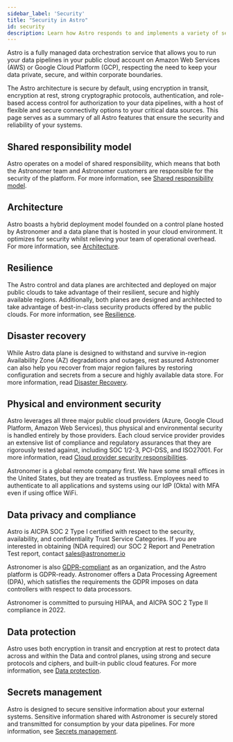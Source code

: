 ```yaml
---
sidebar_label: 'Security'
title: "Security in Astro"
id: security
description: Learn how Astro responds to and implements a variety of security concepts
---
```


Astro is a fully managed data orchestration service that allows you to run your data pipelines in your public cloud account on Amazon Web Services (AWS) or Google Cloud Platform (GCP), respecting the need to keep your data private, secure, and within corporate boundaries.

The Astro architecture is secure by default, using encryption in transit, encryption at rest, strong cryptographic protocols, authentication, and role-based access control for authorization to your data pipelines, with a host of flexible and secure connectivity options to your critical data sources. This page serves as a summary of all Astro features that ensure the security and reliability of your systems.

## Shared responsibility model

Astro operates on a model of shared responsibility, which means that both the Astronomer team and Astronomer customers are responsible for the security of the platform. For more information, see [Shared responsibility model](shared-responsibility-model.md).

## Architecture

Astro boasts a hybrid deployment model founded on a control plane hosted by Astronomer and a data plane that is hosted in your cloud environment. It optimizes for security whilst relieving your team of operational overhead. For more information, see [Architecture](overview.md#architecture).

## Resilience

The Astro control and data planes are architected and deployed on major public clouds to take advantage of their resilient, secure and highly available regions. Additionally, both planes are designed and architected to take advantage of best-in-class security products offered by the public clouds. For more information, see [Resilience](resilience.md).

## Disaster recovery

While Astro data plane is designed to withstand and survive in-region Availability Zone (AZ) degradations and outages, rest assured Astronomer can also help you recover from major region failures by restoring configuration and secrets from a secure and highly available data store. For more information, read [Disaster Recovery](disaster-recovery.md).

## Physical and environment security

Astro leverages all three major public cloud providers (Azure, Google Cloud Platform, Amazon Web Services), thus physical and environmental security is handled entirely by those providers. Each cloud service provider provides an extensive list of compliance and regulatory assurances that they are rigorously tested against, including SOC 1/2-3, PCI-DSS, and ISO27001. For more information, read [Cloud provider security responsibilities](shared-responsibility-model.md#cloud-provider-security-responsibilities).

Astronomer is a global remote company first. We have some small offices in the United States, but they are treated as trustless. Employees need to authenticate to all applications and systems using our IdP (Okta) with MFA even if using office WiFi.

## Data privacy and compliance

Astro is AICPA SOC 2 Type I certified with respect to the security, availability, and confidentiality Trust Service Categories. If you are interested in obtaining (NDA required) our SOC 2 Report and Penetration Test report, contact [sales@astronomer.io](mailto:sales@astronomer.io)

Astronomer is also [GDPR-compliant](gdpr-compliance.md) as an organization, and the Astro platform is GDPR-ready. Astronomer offers a Data Processing Agreement (DPA), which satisfies the requirements the GDPR imposes on data controllers with respect to data processors.

Astronomer is committed to pursuing HIPAA, and AICPA SOC 2 Type II compliance in 2022.

## Data protection

Astro uses both encryption in transit and encryption at rest to protect data across and within the Data and control planes, using strong and secure protocols and ciphers, and built-in public cloud features. For more information, see [Data protection](data-protection.md).

## Secrets management

Astro is designed to secure sensitive information about your external systems. Sensitive information shared with Astronomer is securely stored and transmitted for consumption by your data pipelines. For more information, see [Secrets management](secrets-management.md).
